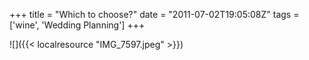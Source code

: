 +++
title = "Which to choose?"
date = "2011-07-02T19:05:08Z"
tags = ['wine', 'Wedding Planning']
+++

![]({{< localresource "IMG_7597.jpeg" >}})

